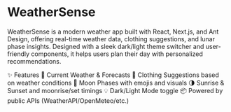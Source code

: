 # WeatherSense
WeatherSense is a modern weather app built with React, Next.js, and Ant Design, offering real-time weather data, clothing suggestions, and lunar phase insights. Designed with a sleek dark/light theme switcher and user-friendly components, it helps users plan their day with personalized recommendations.

✨ Features
🔆 Current Weather & Forecasts
👕 Clothing Suggestions based on weather conditions
🌙 Moon Phases with emojis and visuals
🌗 Sunrise & Sunset and moonrise/set timings
💡 Dark/Light Mode toggle
📦 Powered by public APIs (WeatherAPI/OpenMeteo/etc.)
